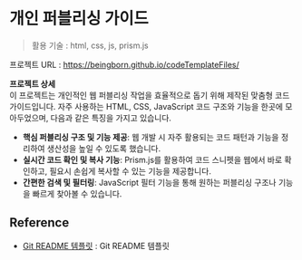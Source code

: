 # 개인 퍼블리싱 가이드    
> 활용 기술 : html, css, js, prism.js

프로젝트 URL : https://beingborn.github.io/codeTemplateFiles/



**프로젝트 상세**  
이 프로젝트는 개인적인 웹 퍼블리싱 작업을 효율적으로 돕기 위해 제작된 맞춤형 코드 가이드입니다. 
자주 사용하는 HTML, CSS, JavaScript 코드 구조와 기능을 한곳에 모아두었으며, 다음과 같은 특징을 가지고 있습니다.

  - **핵심 퍼블리싱 구조 및 기능 제공**: 웹 개발 시 자주 활용되는 코드 패턴과 기능을 정리하여 생산성을 높일 수 있도록 했습니다.
  - **실시간 코드 확인 및 복사 기능**: Prism.js를 활용하여 코드 스니펫을 웹에서 바로 확인하고, 필요시 손쉽게 복사할 수 있는 기능을 제공합니다.
  - **간편한 검색 및 필터링**: JavaScript 필터 기능을 통해 원하는 퍼블리싱 구조나 기능을 빠르게 찾아볼 수 있습니다.



## Reference
- [Git README 템플릿](https://github.com/ohahohah/readme-template) : Git README 템플릿 
